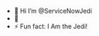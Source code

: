 - 👋 Hi I’m @ServiceNowJedi
- 👀 
- ⚡ Fun fact: I Am the Jedi!

<!---
ServiceNowJedi/ServiceNowJedi is a ✨ special ✨ repository because its `README.md` (this file) appears on your GitHub profile.
You can click the Preview link to take a look at your changes.
--->
